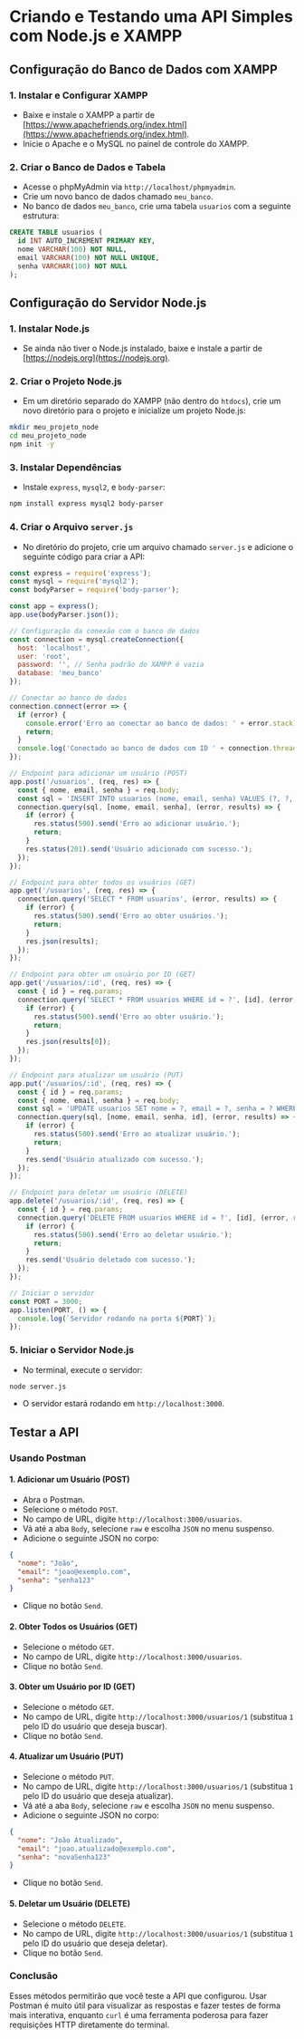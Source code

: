 # Criando e Testando uma API Simples com Node.js e XAMPP

## Configuração do Banco de Dados com XAMPP

### 1. Instalar e Configurar XAMPP
- Baixe e instale o XAMPP a partir de [https://www.apachefriends.org/index.html](https://www.apachefriends.org/index.html).
- Inicie o Apache e o MySQL no painel de controle do XAMPP.

### 2. Criar o Banco de Dados e Tabela
- Acesse o phpMyAdmin via `http://localhost/phpmyadmin`.
- Crie um novo banco de dados chamado `meu_banco`.
- No banco de dados `meu_banco`, crie uma tabela `usuarios` com a seguinte estrutura:

```sql
CREATE TABLE usuarios (
  id INT AUTO_INCREMENT PRIMARY KEY,
  nome VARCHAR(100) NOT NULL,
  email VARCHAR(100) NOT NULL UNIQUE,
  senha VARCHAR(100) NOT NULL
);
```

## Configuração do Servidor Node.js

### 1. Instalar Node.js
- Se ainda não tiver o Node.js instalado, baixe e instale a partir de [https://nodejs.org](https://nodejs.org).

### 2. Criar o Projeto Node.js
- Em um diretório separado do XAMPP (não dentro do `htdocs`), crie um novo diretório para o projeto e inicialize um projeto Node.js:

```bash
mkdir meu_projeto_node
cd meu_projeto_node
npm init -y
```

### 3. Instalar Dependências
- Instale `express`, `mysql2`, e `body-parser`:

```bash
npm install express mysql2 body-parser
```

### 4. Criar o Arquivo `server.js`
- No diretório do projeto, crie um arquivo chamado `server.js` e adicione o seguinte código para criar a API:

```javascript
const express = require('express');
const mysql = require('mysql2');
const bodyParser = require('body-parser');

const app = express();
app.use(bodyParser.json());

// Configuração da conexão com o banco de dados
const connection = mysql.createConnection({
  host: 'localhost',
  user: 'root',
  password: '', // Senha padrão do XAMPP é vazia
  database: 'meu_banco'
});

// Conectar ao banco de dados
connection.connect(error => {
  if (error) {
    console.error('Erro ao conectar ao banco de dados: ' + error.stack);
    return;
  }
  console.log('Conectado ao banco de dados com ID ' + connection.threadId);
});

// Endpoint para adicionar um usuário (POST)
app.post('/usuarios', (req, res) => {
  const { nome, email, senha } = req.body;
  const sql = 'INSERT INTO usuarios (nome, email, senha) VALUES (?, ?, ?)';
  connection.query(sql, [nome, email, senha], (error, results) => {
    if (error) {
      res.status(500).send('Erro ao adicionar usuário.');
      return;
    }
    res.status(201).send('Usuário adicionado com sucesso.');
  });
});

// Endpoint para obter todos os usuários (GET)
app.get('/usuarios', (req, res) => {
  connection.query('SELECT * FROM usuarios', (error, results) => {
    if (error) {
      res.status(500).send('Erro ao obter usuários.');
      return;
    }
    res.json(results);
  });
});

// Endpoint para obter um usuário por ID (GET)
app.get('/usuarios/:id', (req, res) => {
  const { id } = req.params;
  connection.query('SELECT * FROM usuarios WHERE id = ?', [id], (error, results) => {
    if (error) {
      res.status(500).send('Erro ao obter usuário.');
      return;
    }
    res.json(results[0]);
  });
});

// Endpoint para atualizar um usuário (PUT)
app.put('/usuarios/:id', (req, res) => {
  const { id } = req.params;
  const { nome, email, senha } = req.body;
  const sql = 'UPDATE usuarios SET nome = ?, email = ?, senha = ? WHERE id = ?';
  connection.query(sql, [nome, email, senha, id], (error, results) => {
    if (error) {
      res.status(500).send('Erro ao atualizar usuário.');
      return;
    }
    res.send('Usuário atualizado com sucesso.');
  });
});

// Endpoint para deletar um usuário (DELETE)
app.delete('/usuarios/:id', (req, res) => {
  const { id } = req.params;
  connection.query('DELETE FROM usuarios WHERE id = ?', [id], (error, results) => {
    if (error) {
      res.status(500).send('Erro ao deletar usuário.');
      return;
    }
    res.send('Usuário deletado com sucesso.');
  });
});

// Iniciar o servidor
const PORT = 3000;
app.listen(PORT, () => {
  console.log(`Servidor rodando na porta ${PORT}`);
});
```

### 5. Iniciar o Servidor Node.js
- No terminal, execute o servidor:

```bash
node server.js
```
- O servidor estará rodando em `http://localhost:3000`.

## Testar a API

### Usando Postman

#### 1. Adicionar um Usuário (POST)
- Abra o Postman.
- Selecione o método `POST`.
- No campo de URL, digite `http://localhost:3000/usuarios`.
- Vá até a aba `Body`, selecione `raw` e escolha `JSON` no menu suspenso.
- Adicione o seguinte JSON no corpo:

```json
{
  "nome": "João",
  "email": "joao@exemplo.com",
  "senha": "senha123"
}
```
- Clique no botão `Send`.

#### 2. Obter Todos os Usuários (GET)
- Selecione o método `GET`.
- No campo de URL, digite `http://localhost:3000/usuarios`.
- Clique no botão `Send`.

#### 3. Obter um Usuário por ID (GET)
- Selecione o método `GET`.
- No campo de URL, digite `http://localhost:3000/usuarios/1` (substitua `1` pelo ID do usuário que deseja buscar).
- Clique no botão `Send`.

#### 4. Atualizar um Usuário (PUT)
- Selecione o método `PUT`.
- No campo de URL, digite `http://localhost:3000/usuarios/1` (substitua `1` pelo ID do usuário que deseja atualizar).
- Vá até a aba `Body`, selecione `raw` e escolha `JSON` no menu suspenso.
- Adicione o seguinte JSON no corpo:

```json
{
  "nome": "João Atualizado",
  "email": "joao.atualizado@exemplo.com",
  "senha": "novaSenha123"
}
```
- Clique no botão `Send`.

#### 5. Deletar um Usuário (DELETE)
- Selecione o método `DELETE`.
- No campo de URL, digite `http://localhost:3000/usuarios/1` (substitua `1` pelo ID do usuário que deseja deletar).
- Clique no botão `Send`.



### Conclusão
Esses métodos permitirão que você teste a API que configurou. Usar Postman é muito útil para visualizar as respostas e fazer testes de forma mais interativa, enquanto `curl` é uma ferramenta poderosa para fazer requisições HTTP diretamente do terminal.
